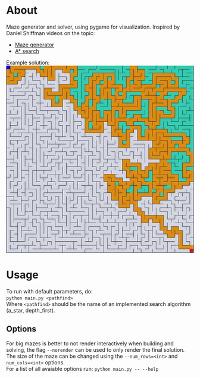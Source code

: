 # About
Maze generator and solver, using pygame for visualization.
Inspired by Daniel Shiffman videos on the topic:
* [Maze generator](https://www.youtube.com/watch?v=HyK_Q5rrcr4)
* [A* search](https://www.youtube.com/watch?v=aKYlikFAV4k)

Example solution:  
![A_star solution](images/a_star_sol.png?raw=True)

# Usage
To run with default parameters, do:  
`python main.py <pathfind>`  
Where `<pathfind>` should be the name of an implemented search algorithm (a_star, depth_first).

## Options
For big mazes is better to not render interactively when building and solving, the flag `--norender` can be used to only render the final solution.  
The size of the maze can be changed using the `--num_rows=<int>` and `num_cols=<int>` options.  
For a list of all avaiable options run: `python main.py -- --help`
